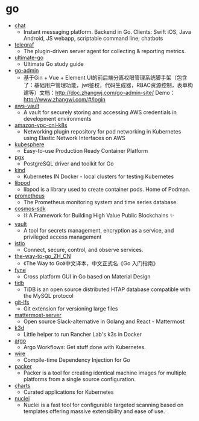 # go
- [chat](https://github.com/tinode/chat)
  - Instant messaging platform. Backend in Go. Clients: Swift iOS, Java Android, JS webapp, scriptable command line; chatbots
- [telegraf](https://github.com/influxdata/telegraf)
  - The plugin-driven server agent for collecting & reporting metrics.
- [ultimate-go](https://github.com/hoanhan101/ultimate-go)
  - Ultimate Go study guide
- [go-admin](https://github.com/wenjianzhang/go-admin)
  - 基于Gin + Vue + Element UI的前后端分离权限管理系统脚手架（包含了：基础用户管理功能，jwt鉴权，代码生成器，RBAC资源控制，表单构建等）文档：http://doc.zhangwj.com/go-admin-site/ Demo： http://www.zhangwj.com/#/login
- [aws-vault](https://github.com/99designs/aws-vault)
  - A vault for securely storing and accessing AWS credentials in development environments
- [amazon-vpc-cni-k8s](https://github.com/aws/amazon-vpc-cni-k8s)
  - Networking plugin repository for pod networking in Kubernetes using Elastic Network Interfaces on AWS
- [kubesphere](https://github.com/kubesphere/kubesphere)
  - Easy-to-use Production Ready Container Platform
- [pgx](https://github.com/jackc/pgx)
  - PostgreSQL driver and toolkit for Go
- [kind](https://github.com/kubernetes-sigs/kind)
  - Kubernetes IN Docker - local clusters for testing Kubernetes
- [libpod](https://github.com/containers/libpod)
  - libpod is a library used to create container pods. Home of Podman.
- [prometheus](https://github.com/prometheus/prometheus)
  - The Prometheus monitoring system and time series database.
- [cosmos-sdk](https://github.com/cosmos/cosmos-sdk)
  - ⛓️ A Framework for Building High Value Public Blockchains ✨
- [vault](https://github.com/hashicorp/vault)
  - A tool for secrets management, encryption as a service, and privileged access management
- [istio](https://github.com/istio/istio)
  - Connect, secure, control, and observe services.
- [the-way-to-go_ZH_CN](https://github.com/unknwon/the-way-to-go_ZH_CN)
  - 《The Way to Go》中文译本，中文正式名《Go 入门指南》
- [fyne](https://github.com/fyne-io/fyne)
  - Cross platform GUI in Go based on Material Design
- [tidb](https://github.com/pingcap/tidb)
  - TiDB is an open source distributed HTAP database compatible with the MySQL protocol
- [git-lfs](https://github.com/git-lfs/git-lfs)
  - Git extension for versioning large files
- [mattermost-server](https://github.com/mattermost/mattermost-server)
  - Open source Slack-alternative in Golang and React - Mattermost
- [k3d](https://github.com/rancher/k3d)
  - Little helper to run Rancher Lab's k3s in Docker
- [argo](https://github.com/argoproj/argo)
  - Argo Workflows: Get stuff done with Kubernetes.
- [wire](https://github.com/google/wire)
  - Compile-time Dependency Injection for Go
- [packer](https://github.com/hashicorp/packer)
  - Packer is a tool for creating identical machine images for multiple platforms from a single source configuration.
- [charts](https://github.com/helm/charts)
  - Curated applications for Kubernetes
- [nuclei](https://github.com/projectdiscovery/nuclei)
  - Nuclei is a fast tool for configurable targeted scanning based on templates offering massive extensibility and ease of use.
